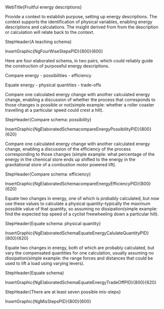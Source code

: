 WebTitle{Fruitful energy descriptions}
 
Provide a context to establish purpose, setting up energy descriptions. The context supports the identification of physical variables, enabling energy descriptions and  calculations. The insight derived from from the description or calculation will relate back to the context.
 
StepHeader{A teaching schema}

InsertGraphic{NgFourWiseStepsPID}{800}{600}

Here are four elaborated schema, in two pairs, which could reliably guide the construction of purposeful energy descriptions.

Compare energy
	- possibilities
	- efficiency

Equate energy
	- physical quantities
	- trade-offs

Compare one calculated energy change with another calculated energy change, enabling a discussion of whether the process that corresponds to those changes is possible or not(simple example: whether a roller coaster travelling at a particular speed could crest a hill).

StepHeader{Compare schema: possibility}

InsertGraphic{NgElaboratedSchemacompareEnergyPossibilityPID}{800}{620}

Compare one calculated energy change with another calculated energy change, enabling a discussion of the efficiency of the process corresponding to those changes (simple example: what percentage of the energy in the chemical store ends up shifted to the energy in the gravitational store of a combustion motor powered lift).

StepHeader{Compare schema: efficiency}

InsertGraphic{NgElaboratedSchemacompareEnergyEfficiencyPID}{800}{620}

Equate two changes in energy, one of which is probably calculated, but now use these values to calculate a physical quantity–typically the maximum possible value of that quantity, so assuming no dissipation(simple example: find the expected top speed of a cyclist freewheeling down a particular hill).

StepHeader{Equate schema: physical quantity}

InsertGraphic{NgElaboratedSchemaEquateEnergyCalulateQuantityPID}{800}{620}

Equate two changes in energy, both of which are probably calculated, but vary the compensated quantities for one calculation, usually assuming no dissipation(simple example: the range  forces and distances that could be used to lift a load using varying levers).

StepHeader{Equate schema}

InsertGraphic{NgElaboratedSchemaEquateEnergyTradeOffPID}{800}{620}

StepHeader{There are at least seven possible mis-steps}

InsertGraphic{NgMisStepsPID}{800}{600}
